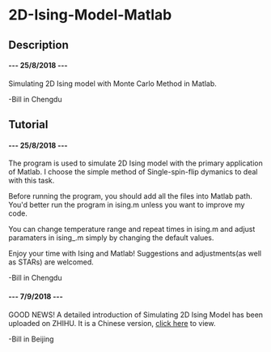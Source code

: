 # 2D-Ising-Model-Matlab

## Description
#### --- 25/8/2018 ---

Simulating 2D Ising model with Monte Carlo Method in Matlab.

-Bill in Chengdu

## Tutorial
#### --- 25/8/2018 ---

The program is used to simulate 2D Ising model with the primary application of Matlab. I choose the simple method of Single-spin-flip dymanics to deal with this task. 

Before running the program, you should add all the files into Matlab path. You'd better run the program in ising.m unless you want to improve my code.

You can change temperature range and repeat times in ising.m and adjust paramaters in ising_.m simply by changing the default values.

Enjoy your time with Ising and Matlab! Suggestions and adjustments(as well as STARs) are welcomed.

-Bill in Chengdu

#### --- 7/9/2018 ---

GOOD NEWS! A detailed introduction of Simulating 2D Ising Model has been uploaded on ZHIHU. It is a Chinese version,  [click here](https://zhuanlan.zhihu.com/p/42629484) to view.

-Bill in Beijing
